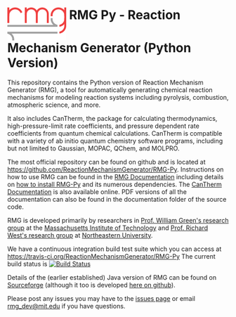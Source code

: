 # <img align="top" src="https://raw.githubusercontent.com/ReactionMechanismGenerator/RMG-Py/master/documentation/source/_static/rmg-logo-small.png"> RMG Py - Reaction Mechanism Generator (Python Version) 

This repository contains the Python version of Reaction Mechanism Generator 
(RMG), a tool for automatically generating chemical reaction
mechanisms for modeling reaction systems including pyrolysis, combustion,
atmospheric science, and more.

It also includes CanTherm, the package for calculating thermodynamics, high-pressure-limit
rate coefficients, and pressure dependent rate coefficients from quantum chemical calculations.
CanTherm is compatible with a variety of ab initio quantum chemistry software programs, including but not limited to
Gaussian, MOPAC, QChem, and MOLPRO.

The most official repository can be found on github and is located at https://github.com/ReactionMechanismGenerator/RMG-Py.
Instructions on how to use RMG can be found in the [RMG Documentation](http://ReactionMechanismGenerator.github.io/RMG-Py/) including
details on [how to install RMG-Py](http://ReactionMechanismGenerator.github.io/RMG-Py/users/rmg/installation/index.html)
and its numerous dependencies.  The [CanTherm Documentation](http://ReactionMechanismGenerator.github.io/RMG-Py/users/cantherm/) is also available online.
 PDF versions of all the documentation can also be found in the documentation folder of the source code.  



RMG is developed primarily by researchers in 
[Prof. William Green's research group](http://cheme.scripts.mit.edu/green-group/) at the 
[Massachusetts Institute of Technology](http://web.mit.edu/) 
and [Prof. Richard West's research group](http://www.northeastern.edu/comocheng/) at 
[Northeastern University](http://www.northeastern.edu/). 


We have a continuous integration build test suite 
which you can access at https://travis-ci.org/ReactionMechanismGenerator/RMG-Py
The current build status is
[![Build Status](https://travis-ci.org/ReactionMechanismGenerator/RMG-Py.svg?branch=master)](https://travis-ci.org/ReactionMechanismGenerator/RMG-Py)

Details of the (earlier established) Java version of RMG can be found
on [Sourceforge](http://rmg.sourceforge.net/) (although it too is 
developed [here on github](https://github.com/ReactionMechanismGenerator/RMG-Java/)). 

Please post any issues you may have to the [issues page](https://github.com/ReactionMechanismGenerator/RMG-Py/issues/)
or email [rmg_dev@mit.edu](mailto:rmg_dev@mit.edu) if you have questions.  

